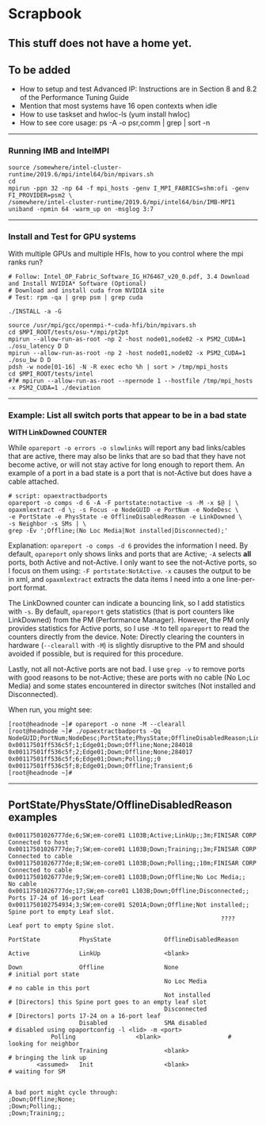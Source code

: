 # Scrapbook
This stuff does not have a home yet.
---
## To be added
- How to setup and test Advanced IP: Instructions are in Section 8 and 8.2 of the Performance Tuning Guide
- Mention that most systems have 16 open contexts when idle
- How to use taskset and hwloc-ls (yum install hwloc)
- How to see core usage: ps -A -o psr,comm | grep <app name> | sort -n
---
	
### Running IMB and IntelMPI
```
source /somewhere/intel-cluster-runtime/2019.6/mpi/intel64/bin/mpivars.sh
cd 
mpirun -ppn 32 -np 64 -f mpi_hosts -genv I_MPI_FABRICS=shm:ofi -genv FI_PROVIDER=psm2 \
/somewhere/intel-cluster-runtime/2019.6/mpi/intel64/bin/IMB-MPI1 uniband -npmin 64 -warm_up on -msglog 3:7
```
---	

### Install and Test for GPU systems
With multiple GPUs and multiple HFIs, how to you control where the mpi ranks run?
```
# Follow: Intel_OP_Fabric_Software_IG_H76467_v20_0.pdf, 3.4 Download and Install NVIDIA* Software (Optional)
# Download and install cuda from NVIDIA site
# Test: rpm -qa | grep psm | grep cuda

./INSTALL -a -G

source /usr/mpi/gcc/openmpi-*-cuda-hfi/bin/mpivars.sh
cd $MPI_ROOT/tests/osu-*/mpi/pt2pt
mpirun --allow-run-as-root -np 2 -host node01,node02 -x PSM2_CUDA=1 ./osu_latency D D
mpirun --allow-run-as-root -np 2 -host node01,node02 -x PSM2_CUDA=1 ./osu_bw D D
pdsh -w node[01-16] -N -R exec echo %h | sort > /tmp/mpi_hosts
cd $MPI_ROOT/tests/intel
#?# mpirun --allow-run-as-root --npernode 1 --hostfile /tmp/mpi_hosts -x PSM2_CUDA=1 ./deviation
```
---


### Example: List all switch ports that appear to be in a bad state
**WITH LinkDowned COUNTER**

While ```opareport -o errors -o slowlinks``` will report any bad links/cables that are active, there may also be links that are so bad that they have not become active,
or will not stay active for long enough to report them.
An example of a port in a bad state is a port that is not-Active but does have a cable attached.
```
# script: opaextractbadports
opareport -o comps -d 6 -A -F portstate:notactive -s -M -x $@ | \
opaxmlextract -d \; -s Focus -e NodeGUID -e PortNum -e NodeDesc \
-e PortState -e PhysState -e OfflineDisabledReason -e LinkDowned \
-s Neighbor -s SMs | \
grep -Ev ';Offline;(No Loc Media|Not installed|Disconnected);'
```
Explanation: ```opareport -o comps -d 6``` provides the information I need.
By default, ```opareport``` only shows links and ports that are Active; ```-A``` selects **all** ports, both Active and not-Active.
I only want to see the not-Active ports, so I focus on them using: ```-F portstate:NotActive```.
```-x``` causes the output to be in xml, and ```opaxmlextract``` extracts the data items I need into a one line-per-port format.

The LinkDowned counter can indicate a bouncing link, so I add statistics with ```-s```.
By default, ```opareport``` gets statistics (that is port counters like LinkDowned) from the PM (Performance Manager).
However, the PM only provides statistics for Active ports, so I use ```-M``` to tell ```opareport``` to read the counters directly from the device.
Note: Directly clearing the counters in hardware (```--clearall``` with ```-M```) is slightly disruptive to the PM and should avoided if possible,
but is required for this procedure.

Lastly, not all not-Active ports are not bad. I use ```grep -v``` to remove ports with good reasons to be not-Active; these are ports with no cable (No Loc Media) and some states encountered in director switches (Not installed and Disconnected).

When run, you might see:
```
[root@headnode ~]# opareport -o none -M --clearall
[root@headnode ~]# ./opaextractbadports -Qq
NodeGUID;PortNum;NodeDesc;PortState;PhysState;OfflineDisabledReason;LinkDowned
0x00117501ff536c5f;1;Edge01;Down;Offline;None;284018
0x00117501ff536c5f;2;Edge01;Down;Offline;None;284017
0x00117501ff536c5f;6;Edge01;Down;Polling;;0
0x00117501ff536c5f;8;Edge01;Down;Offline;Transient;6
[root@headnode ~]# 
```
---

## PortState/PhysState/OfflineDisabledReason examples
```
0x00117501026777de;6;SW;em-core01 L103B;Active;LinkUp;;3m;FINISAR CORP    Connected to host
0x00117501026777de;7;SW;em-core01 L103B;Down;Training;;3m;FINISAR CORP    Connected to cable
0x00117501026777de;8;SW;em-core01 L103B;Down;Polling;;10m;FINISAR CORP    Connected to cable
0x00117501026777de;9;SW;em-core01 L103B;Down;Offline;No Loc Media;;       No cable
0x00117501026777de;17;SW;em-core01 L103B;Down;Offline;Disconnected;;      Ports 17-24 of 16-port Leaf
0x0011750102754934;3;SW;em-core01 S201A;Down;Offline;Not installed;;      Spine port to empty Leaf slot.
                                                            ????          Leaf port to empty Spine slot.
```
```
PortState           PhysState               OfflineDisabledReason

Active              LinkUp                  <blank>

Down                Offline                 None                      # initial port state
                                            No Loc Media              # no cable in this port
                                            Not installed             # [Directors] this Spine port goes to an empty leaf slot
                                            Disconnected              # [Directors] ports 17-24 on a 16-port leaf
                    Disabled                SMA disabled              # disabled using opaportconfig -l <lid> -m <port>
		    Polling                 <blank>                   # looking for neighbor
                    Training                <blank>                   # bringing the link up
        <assumed>   Init                    <blank>                   # waiting for SM
                    
		    
A bad port might cycle through:
;Down;Offline;None;
;Down;Polling;;
;Down;Training;;
```







